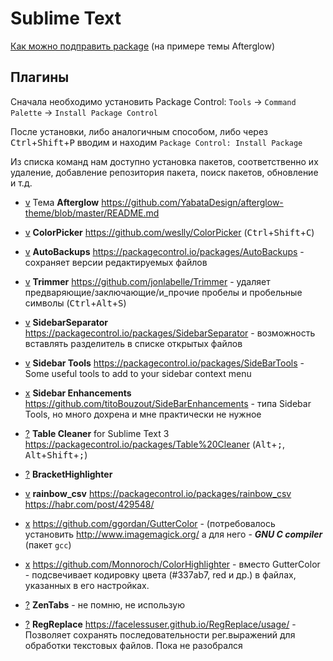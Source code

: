 # Sublime Text

[Как можно подправить package](./sublime-text/edit_package.md) (на примере темы Afterglow)

## Плагины

Сначала необходимо установить Package Control: `Tools` -> `Command Palette` -> `Install Package Control` 

После установки, либо аналогичным способом, либо через <kbd>Ctrl</kbd>+<kbd>Shift</kbd>+<kbd>P</kbd> вводим и находим `Package Control: Install Package`

Из списка команд нам доступно установка пакетов, соответственно их удаление, добавление репозитория пакета, поиск пакетов, обновление и т.д.

- [v][v] Тема **Afterglow** https://github.com/YabataDesign/afterglow-theme/blob/master/README.md
- [v][v] **ColorPicker** https://github.com/weslly/ColorPicker (<kbd>Ctrl</kbd>+<kbd>Shift</kbd>+<kbd>C</kbd>)
- [v][v] **AutoBackups** https://packagecontrol.io/packages/AutoBackups - сохраняет версии редактируемых файлов
- [v][v] **Trimmer** https://github.com/jonlabelle/Trimmer - удаляет предваряющие/заключающие/и_прочие пробелы и пробельные символы (<kbd>Ctrl</kbd>+<kbd>Alt</kbd>+<kbd>S</kbd>)
- [v][v] **Sidebar​Separator** https://packagecontrol.io/packages/SidebarSeparator - возможность вставлять разделитель в списке открытых файлов 
- [v][v] **Sidebar Tools** https://packagecontrol.io/packages/SideBarTools - Some useful tools to add to your sidebar context menu
- [x][c] **Sidebar Enhancements** https://github.com/titoBouzout/SideBarEnhancements - типа Sidebar Tools, но много дохрена и мне практически не нужное
- [?][q] **Table Cleaner** for Sublime Text 3  https://packagecontrol.io/packages/Table%20Cleaner (<kbd>Alt</kbd>+<kbd>;</kbd>, <kbd>Alt</kbd>+<kbd>Shift</kbd>+<kbd>;</kbd>)
- [?][q] **BracketHighlighter**
- [v][v] **rainbow_csv** https://packagecontrol.io/packages/rainbow_csv https://habr.com/post/429548/


- [x][c] https://github.com/ggordan/GutterColor - (потребовалось установить http://www.imagemagick.org/ а для него - **_GNU C compiler_** (пакет `gcc`)
- [x][c] https://github.com/Monnoroch/ColorHighlighter - вместо GutterColor - подсвечивает кодировку цвета (#337ab7, red и др.) в файлах, указанных в его настройках.
- [?][q] **ZenTabs** - не помню, не использую  
- [?][q] **RegReplace** https://facelessuser.github.io/RegReplace/usage/ - Позволяет сохранять последовательности рег.выражений для обработки текстовых файлов. <span style="r">Пока не разобрался</span>  

[v]: /i/v.png
[q]: /i/q.png
[c]: /i/c.png
